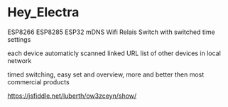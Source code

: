 # Hey_Electra
ESP8266 ESP8285 ESP32 mDNS Wifi Relais Switch with switched time settings

each device automaticly scanned linked URL list of other devices in local network

timed switching, easy set and overview, more and better then most commercial products 

https://jsfiddle.net/luberth/ow3zceyn/show/
